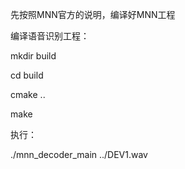先按照MNN官方的说明，编译好MNN工程

编译语音识别工程：

mkdir build

cd build

cmake ..

make


执行：

./mnn_decoder_main ../DEV1.wav
